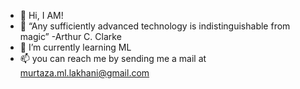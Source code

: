 - 👋 Hi, I AM!
- 👀 “Any sufficiently advanced technology is indistinguishable from magic” -Arthur C. Clarke
- 🌱 I’m currently learning ML
- 📫 you can reach me by sending me a mail at murtaza.ml.lakhani@gmail.com

<!---
renaissanc/renaissanc is a ✨ special ✨ repository because its `README.md` (this file) appears on your GitHub profile.
You can click the Preview link to take a look at your changes.
--->
